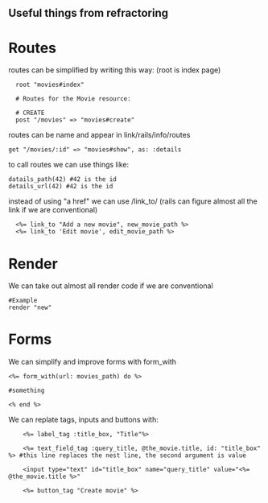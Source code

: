 ## Useful things from refractoring

# Routes

routes can be simplified by writing this way: (root is index page)

```
  root "movies#index"

  # Routes for the Movie resource:

  # CREATE
  post "/movies" => "movies#create"
```

routes can be name and appear in link/rails/info/routes

```
get "/movies/:id" => "movies#show", as: :details
```

to call routes we can use things like:

```
datails_path(42) #42 is the id
details_url(42) #42 is the id
```

instead of using "a href" we can use /link_to/ (rails can figure almost all the link if we are conventional)
  
 ```
   <%= link_to "Add a new movie", new_movie_path %>
   <%= link_to 'Edit movie', edit_movie_path %>
 ```
 # Render
 
 We can take out almost all render code if we are conventional
 
 ```
 #Example
 render "new"
 ```
# Forms

We can simplify and improve forms with form_with

```
<%= form_with(url: movies_path) do %>

#something

<% end %>
```
We can replate tags, inputs and buttons with:

```
    <%= label_tag :title_box, "Title"%>

    <%= text_field_tag :query_title, @the_movie.title, id: "title_box" %> #this line replaces the nest line, the second argument is value

    <input type="text" id="title_box" name="query_title" value="<%= @the_movie.title %>"
    
    <%= button_tag "Create movie" %>
```

